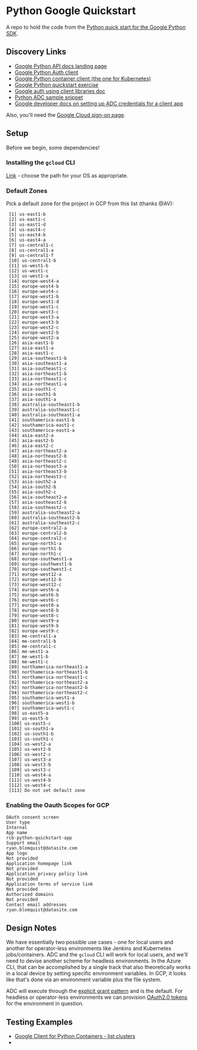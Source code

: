 # Python Google Quickstart

A repo to hold the code from the [Python quick start for the Google Python SDK](https://developers.google.com/docs/api/quickstart/python).

## Discovery Links

- [Google Python API docs landing page](https://cloud.google.com/python/docs/)
- [Google Python Auth client](https://github.com/googleapis/google-auth-library-python)
- [Google Python container client (the one for Kubernetes)](https://github.com/googleapis/python-container)
- [Google Python quickstart exercise](https://developers.google.com/docs/api/quickstart/python)
- [Google auth using client libraries doc](https://cloud.google.com/docs/authentication/client-libraries)
- [Python ADC sample snippet](https://github.com/googleapis/python-container/blob/main/samples/generated_samples/container_v1_generated_cluster_manager_create_cluster_sync.py)
- [Google developer docs on setting up ADC credentials for a client app](https://cloud.google.com/docs/authentication/provide-credentials-adc#how-to)

Also, you'll need the [Google Cloud sign-on page](https://console.cloud.google.com/?hl=en-AU).

## Setup

Before we begin, some dependencies!

### Installing the `gcloud` CLI

[Link](https://cloud.google.com/sdk/docs/install) - choose the path for your OS as appropriate.

### Default Zones

Pick a default zone for the project in GCP from this list (thanks @AV):

```text/html
 [1] us-east1-b
 [2] us-east1-c
 [3] us-east1-d
 [4] us-east4-c
 [5] us-east4-b
 [6] us-east4-a
 [7] us-central1-c
 [8] us-central1-a
 [9] us-central1-f
 [10] us-central1-b
 [11] us-west1-b
 [12] us-west1-c
 [13] us-west1-a
 [14] europe-west4-a
 [15] europe-west4-b
 [16] europe-west4-c
 [17] europe-west1-b
 [18] europe-west1-d
 [19] europe-west1-c
 [20] europe-west3-c
 [21] europe-west3-a
 [22] europe-west3-b
 [23] europe-west2-c
 [24] europe-west2-b
 [25] europe-west2-a
 [26] asia-east1-b
 [27] asia-east1-a
 [28] asia-east1-c
 [29] asia-southeast1-b
 [30] asia-southeast1-a
 [31] asia-southeast1-c
 [32] asia-northeast1-b
 [33] asia-northeast1-c
 [34] asia-northeast1-a
 [35] asia-south1-c
 [36] asia-south1-b
 [37] asia-south1-a
 [38] australia-southeast1-b
 [39] australia-southeast1-c
 [40] australia-southeast1-a
 [41] southamerica-east1-b
 [42] southamerica-east1-c
 [43] southamerica-east1-a
 [44] asia-east2-a
 [45] asia-east2-b
 [46] asia-east2-c
 [47] asia-northeast2-a
 [48] asia-northeast2-b
 [49] asia-northeast2-c
 [50] asia-northeast3-a
 [51] asia-northeast3-b
 [52] asia-northeast3-c
 [53] asia-south2-a
 [54] asia-south2-b
 [55] asia-south2-c
 [56] asia-southeast2-a
 [57] asia-southeast2-b
 [58] asia-southeast2-c
 [59] australia-southeast2-a
 [60] australia-southeast2-b
 [61] australia-southeast2-c
 [62] europe-central2-a
 [63] europe-central2-b
 [64] europe-central2-c
 [65] europe-north1-a
 [66] europe-north1-b
 [67] europe-north1-c
 [68] europe-southwest1-a
 [69] europe-southwest1-b
 [70] europe-southwest1-c
 [71] europe-west12-a
 [72] europe-west12-b
 [73] europe-west12-c
 [74] europe-west6-a
 [75] europe-west6-b
 [76] europe-west6-c
 [77] europe-west8-a
 [78] europe-west8-b
 [79] europe-west8-c
 [80] europe-west9-a
 [81] europe-west9-b
 [82] europe-west9-c
 [83] me-central1-a
 [84] me-central1-b
 [85] me-central1-c
 [86] me-west1-a
 [87] me-west1-b
 [88] me-west1-c
 [89] northamerica-northeast1-a
 [90] northamerica-northeast1-b
 [91] northamerica-northeast1-c
 [92] northamerica-northeast2-a
 [93] northamerica-northeast2-b
 [94] northamerica-northeast2-c
 [95] southamerica-west1-a
 [96] southamerica-west1-b
 [97] southamerica-west1-c
 [98] us-east5-a
 [99] us-east5-b
 [100] us-east5-c
 [101] us-south1-a
 [102] us-south1-b
 [103] us-south1-c
 [104] us-west2-a
 [105] us-west2-b
 [106] us-west2-c
 [107] us-west3-a
 [108] us-west3-b
 [109] us-west3-c
 [110] us-west4-a
 [111] us-west4-b
 [112] us-west4-c
 [113] Do not set default zone
 ```

### Enabling the Oauth Scopes for GCP

```text/html
OAuth consent screen
User type
Internal
App name
rcb-python-quickstart-app
Support email
ryan.blomquist@datasite.com
App logo
Not provided
Application homepage link
Not provided
Application privacy policy link
Not provided
Application terms of service link
Not provided
Authorized domains
Not provided
Contact email addresses
ryan.blomquist@datasite.com
```

## Design Notes

We have essentially two possible use cases - one for local users and another for operator-less environments like Jenkins and Kubernetes jobs/containers. ADC and the `gcloud` CLI will work for local users, and we'll need to devise another scheme for headless environments. In the Azure CLI, that can be accomplished by a single track that also theoretically works in a local device by setting specific environment variables. In GCP, it looks like that's done via an environment variable plus the file system.

ADC will execute through the [explicit grant pattern](https://github.com/googleapis/google-auth-library-python/blob/a4ec88c5526d300eeebbc82337780b04a20f1f37/samples/cloud-client/snippets/authenticate_explicit_with_adc.py) and is the default. For headless or operator-less environments we can provision [OAuth2.0 tokens](https://developers.google.com/docs/api/quickstart/python) for the environment in question.

## Testing Examples

- [Google Client for Python Containers - list clusters](https://github.com/googleapis/python-container/blob/main/samples/generated_samples/container_v1_generated_cluster_manager_list_clusters_sync.py)
- 

